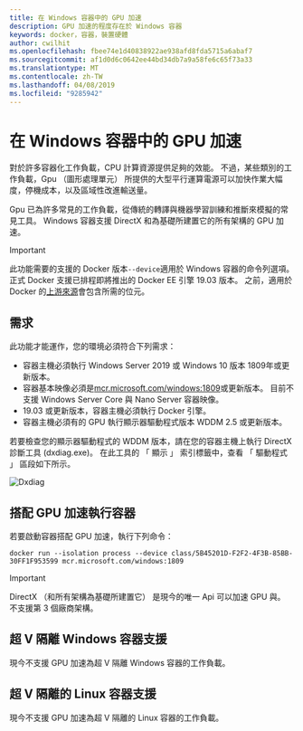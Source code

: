 ```yaml
---
title: 在 Windows 容器中的 GPU 加速
description: GPU 加速的程度存在於 Windows 容器
keywords: docker，容器，裝置硬體
author: cwilhit
ms.openlocfilehash: fbee74e1d40838922ae938afd8fda5715a6abaf7
ms.sourcegitcommit: af1d0d6c0642ee44bd34db7a9a58fe6c65f73a33
ms.translationtype: MT
ms.contentlocale: zh-TW
ms.lasthandoff: 04/08/2019
ms.locfileid: "9285942"
---
```

# <a name="gpu-acceleration-in-windows-containers"></a>在 Windows 容器中的 GPU 加速

對於許多容器化工作負載，CPU 計算資源提供足夠的效能。 不過，某些類別的工作負載，Gpu （圖形處理單元） 所提供的大型平行運算電源可以加快作業大幅度，停機成本，以及區域性改進輸送量。

Gpu 已為許多常見的工作負載，從傳統的轉譯與機器學習訓練和推斷來模擬的常見工具。 Windows 容器支援 DirectX 和為基礎所建置它的所有架構的 GPU 加速。

> [!IMPORTANT]
> 此功能需要的支援的 Docker 版本`--device`適用於 Windows 容器的命令列選項。 正式 Docker 支援已排程即將推出的 Docker EE 引擎 19.03 版本。 之前，適用於 Docker 的[上游來源](https://master.dockerproject.org/)會包含所需的位元。

## <a name="requirements"></a>需求

此功能才能運作，您的環境必須符合下列需求：
- 容器主機必須執行 Windows Server 2019 或 Windows 10 版本 1809年或更新版本。
- 容器基本映像必須是[mcr.microsoft.com/windows:1809](https://hub.docker.com/_/microsoft-windowsfamily-windows)或更新版本。 目前不支援 Windows Server Core 與 Nano Server 容器映像。
- 19.03 或更新版本，容器主機必須執行 Docker 引擎。
- 容器主機必須有的 GPU 執行顯示器驅動程式版本 WDDM 2.5 或更新版本。

若要檢查您的顯示器驅動程式的 WDDM 版本，請在您的容器主機上執行 DirectX 診斷工具 (dxdiag.exe)。 在此工具的 「 顯示 」 索引標籤中，查看 「 驅動程式 」 區段如下所示。

![Dxdiag](media/dxdiag.png)

## <a name="run-a-container-with-gpu-acceleration"></a>搭配 GPU 加速執行容器

若要啟動容器搭配 GPU 加速，執行下列命令：

```shell
docker run --isolation process --device class/5B45201D-F2F2-4F3B-85BB-30FF1F953599 mcr.microsoft.com/windows:1809
```

> [!IMPORTANT]
> DirectX （和所有架構為基礎所建置它） 是現今的唯一 Api 可以加速 GPU 與。 不支援第 3 個廠商架構。

## <a name="hyper-v-isolated-windows-container-support"></a>超 V 隔離 Windows 容器支援

現今不支援 GPU 加速為超 V 隔離 Windows 容器的工作負載。

## <a name="hyper-v-isolated-linux-container-support"></a>超 V 隔離的 Linux 容器支援

現今不支援 GPU 加速為超 V 隔離的 Linux 容器的工作負載。
